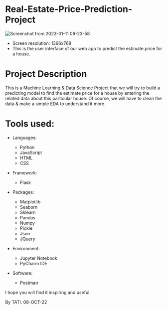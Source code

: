 # Real-Estate-Price-Prediction-Project
![Screenshot from 2023-01-11 09-23-58](https://user-images.githubusercontent.com/95311883/211755937-1b5844f0-f68d-4408-adf1-a413a5c1e80a.png)
+ Screen resolution: 1366x768
+ This is the user interface of our web app to predict the estimate price for a house.
# Project Description
This is a Machine Learning & Data Science Project that we will try to build a predicting model to find the estimate price for a house by entering the related data about this particular house. Of course, we will have to clean the data & make a simple EDA to understand it more.

# Tools used:
+ Languages:
  - Python
  - JavaScript
  - HTML
  - CSS
  
+ Framework:
  - Flask
  
+ Packages:
  - Matplotlib
  - Seaborn
  - Sklearn
  - Pandas
  - Numpy
  - Pickle
  - Json
  - JQuery
  
+ Environment:
  - Jupyter Notebook
  - PyCharm IDE
  
+ Software:
  - Postman

  
I hope you will find it inspiring and useful.

By TATI. 08-OCT-22
